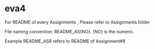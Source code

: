 # eva4

For README of every Assignments , Please refer to Assignments folder

File naming convention: README_AS{NO}. {NO} is the numeric.

Example README_AS8 refers to README of Assignment#8